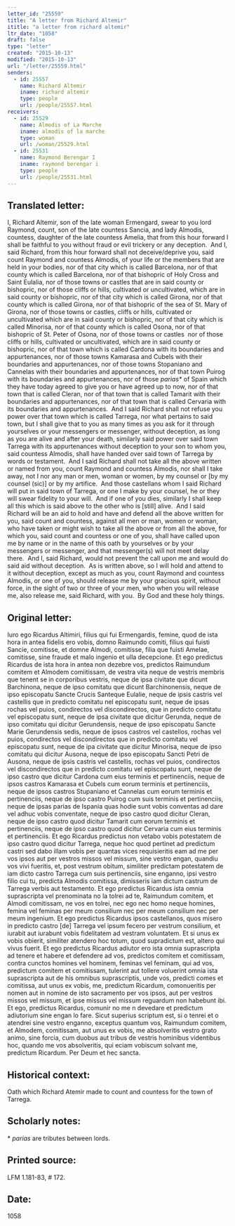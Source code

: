 ```yaml
---
letter_id: "25559"
title: "A letter from Richard Altemir"
ititle: "a letter from richard altemir"
ltr_date: "1058"
draft: false
type: "letter"
created: "2015-10-13"
modified: "2015-10-13"
url: "/letter/25559.html"
senders:
  - id: 25557
    name: Richard Altemir
    iname: richard altemir
    type: people
    url: /people/25557.html
receivers:
  - id: 25529
    name: Almodis of La Marche
    iname: almodis of la marche
    type: woman
    url: /woman/25529.html
  - id: 25531
    name: Raymond Berengar I
    iname: raymond berengar i
    type: people
    url: /people/25531.html
---
```

<h2> Translated letter:</h2><p>I, Richard Altemir, son of the late woman Ermengard, swear to you lord Raymond, count, son of the late countess Sancia, and lady Almodis, countess, daughter of the late countess Amelia, that from this hour forward I shall be faithful to you without fraud or evil trickery or any deception.&nbsp; And I, said Richard, from this hour forward shall not deceive/deprive you, said count Raymond and countess Almodis, of your life or the members that are held in your bodies, nor of that city which is called Barcelona, nor of that county which is called Barcelona, nor of that bishopric of Holy Cross and Saint Eulalia, nor of those towns or castles that are in said county or bishopric, nor of those cliffs or hills, cultivated or uncultivated, which are in said county or bishopric, nor of that city which is called Girona, nor of that county which is called Girona, nor of that bishopric of the sea of St. Mary of Girona, nor of those towns or castles, cliffs or hills, cultivated or uncultivated which are in said county or bishopric, nor of that city which is called Minorisa, nor of that county which is called Osona, nor of that bishopric of St. Peter of Osona, nor of those towns or castles&nbsp; nor of those cliffs or hills, cultivated or uncultivated, which are in said county or bishopric, nor of that town which is called Cardona with its boundaries and appurtenances, nor of those towns Kamarasa and Cubels with their boundaries and appurtenances, nor of those towns Stopaniano and Cannelas with their boundaries and appurtenances, nor of that town Puirog with its boundaries and appurtenances, nor of those <i>parias*</i> of Spain which they have today agreed to give you or have agreed up to now, nor of that town that is called Cleran, nor of that town that is called Tamarit with their boundaries and appurtenances, nor of that town that is called Cervaria with its boundaries and appurtenances.&nbsp; And I said Richard shall not refuse you power over that town which is called Tarrega, nor what pertains to said town, but I shall give that to you as many times as you ask for it through yourselves or your messengers or messenger, without deception, as long as you are alive and after your death, similarly said power over said town Tarrega with its appurtenances without deception to your son to whom you, said countess Almodis, shall have handed over said town of Tarrega by words or testament.&nbsp; And I said Richard shall not take all the above written or named from you, count Raymond and countess Almodis, nor shall I take away, not I nor any man or men, woman or women, by my counsel or [by my counsel (sic)] or by my artifice.&nbsp; And those castellans whom I said Richard will put in said town of Tarrega, or one I make by your counsel, he or they will swear fidelity to your will.&nbsp; And if one of you dies, similarly I shall keep all this which is said above to the other who is [still] alive.&nbsp; And I said Richard will be an aid to hold and have and defend all the above written for you, said count and countess, against all men or man, women or woman, who have taken or might wish to take all the above or from all the above, for which you, said count and countess or one of you, shall have called upon me by name or in the name of this oath by yourselves or by your messengers or messenger, and that messenger(s) will not meet delay there.&nbsp; And I, said Richard, would not prevent the call upon me and would do said aid without deception.&nbsp; As is written above, so I will hold and attend to it without deception, except as much as you, count Raymond and countess Almodis, or one of you, should release me by your gracious spirit, without force, in the sight of two or three of your men, who when you will release me, also release me, said Richard, with you.&nbsp; By God and these holy things.</p><h2 class="mt-4"> Original letter:</h2><p>Iuro ego Ricardus Altimiri, filius qui fui Ermengardis, femine, quod de ista hora in antea fidelis ero vobis, domno Raimundo comiti, filius qui fuisti Sancie, comitisse, et domne Almodi, comitisse, filia que fuisti Amelae, comitisse, sine fraude et malo ingenio et ulla decepcione. Et ego predictus Ricardus de ista hora in antea non dezebre vos, predictos Raimundum comitem et Almodem comiitissam, de vestra vita neque de vestris membris que tenent se in corporibus vestris, neque de ipsa civitate que dicunt Barchinona, neque de ipso comitatu que dicunt Barchinonensis, neque de ipso episcopatu Sancte Crucis Santeque Eulalie, neque de ipsis castris vel castellis que in predicto comitatu nel episcopatu sunt, neque de ipsas rochas vel puios, condirectos vel discondirectos, que in predicto comitatu vel episcopatu sunt, neque de ipsa civitate que dicitur Gerunda, neque de ipso comitatu qui dicitur Gerundensis, neque de ipso episcopatu Sancte Marie Gerundensis sedis, neque de ipsos castros vel castellos, rochas vel puios, condirectos vel discondirectos que in predicto comitatu vel episcopatu sunt, neque de ipa civitate que dicitur Minorisa, neque de ipso comitatu qui dicitur Ausona, neque de ipso episcopatu Sancti Petri de Ausona, neque de ipsis castris vel castellis, rochas vel puios, condirectos vel discondirectos que in predicto comitatu vel episcopatu sunt, neque de ipso castro que dicitur Cardona cum eius terminis et pertinenciis, neque de ipsos castros Kamarasa et Cubels cum eorum terminis et pertinenciis, neque de ipsos castros Stupaniano et Cannelas cum eorum terminis et pertinenciis, neque de ipso castro Puirog cum suis terminis et pertinenciis, neque de ipsas parias de Ispania quas hodie sunt vobis conventas ad dare vel adhuc vobis conventate, neque de ipso castro quod dicitur Cleran, neque de ipso castro quod dicitur Tamarit cum eorum terminis et pertinenciis, neque de ipso castro quod dicitur Cervaria cum eius terminis et pertinenciis. Et ego Ricardus predictus non vetabo vobis potestatem de ipso castro quod dicitur Tarrega, neque hoc quod pertinet ad predictum castri sed dabo illam vobis per quantas vices requisieritis eam ad me per vos ipsos aut per vestros missos vel missum, sine vestro engan, quandiu vos vivi fueritis, et, post vestrum obitum, similiter predictam potestatem de iam dicto castro Tarrega cum suis pertinenciis, sine enganno, ipsi vestro filio cui tu, predicta Almodis comitissa, dimisseris iam dictum castrum de Tarrega verbis aut testamento. Et ego predictus Ricardus ista omnia suprascripta vel prenominata no la tolrei ad te, Raimundum comitem, et Almodi comitissam, ne vos en tolrei, nec ego nec homo neque homines, femina vel feminas per meum consilium nec per meum con­silium nec per meum ingenium. Et ego predictus Ricardus ipsos castellanos, quos misero in predicto castro [de] Tarrega vel ipsum fecero per vestrum consilium, et iurabit aut iurabunt vobis fidelitatem ad vestram voluntatem. Et si unus ex vobis obierit, similiter atendero hoc totum, quod supradictum est, altero qui vivus fuerit. Et ego predictus Ricardus adiutor ero ista omnia suprascripta ad tenere et habere et defendere ad vos, predictos comitem et comitissam, contra cunctos homines vel hominem, feminas vel feminam, qui ad vos, predictum comi­tem et comitissam, tulerint aut tollere voluerint omnia ista suprascripta aut de his omnibus suprascriptis, unde vos, predicti comes et comi­tissa, aut unus ex vobis, me, predictum Ricardum, comonueritis per nomen aut in nomine de isto sacramento per vos ipsos, aut per vestros missos vel missum, et ipse missus vel missum reguardum non habebunt ibi. Et ego, predictus Ricardus, comunir no me n devedare et predictum adiutorium sine engan lo fare. Sicut superius scriptum est, si o tenrei et o atendrei sine vestro enganno, exceptus quantum vos, Raimundum comitem, et Almodem, comitissam, aut unus ex vobis, me absolveritis vestro grato animo, sine forcia, cum duobus aut tribus de vestris hominibus videntibus hoc, quando me vos absolveritis, qui eciam vobiscum solvant me, predictum Ricardum. Per Deum et hec sancta.</p><h2 class="mt-4"> Historical context:</h2><p>Oath which Richard Atemir made to count and countess for the town of Tarrega.</p><h2 class="mt-4"> Scholarly notes:</h2><p>*<i> parias </i>are tributes between lords. &nbsp;</p><h2 class="mt-4"> Printed source:</h2><p>LFM 1.181-83, # 172. &nbsp;</p><h2 class="mt-4"> Date:</h2>1058